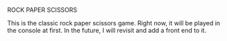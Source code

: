 ROCK PAPER SCISSORS

This is the classic rock paper scissors game.
Right now, it will be played in the console at first.
In the future, I will revisit and add a front end to it.
